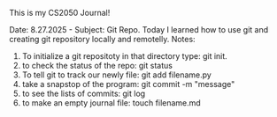 This is my CS2050 Journal! 

Date: 8.27.2025 - Subject: Git Repo. Today I learned how to use git and creating git repository locally and remotelly. Notes:
 1. To initialize a git repositoty in that directory type:
    git init.
 2. to check the status of the repo:
    git status
 3. To tell git to track our newly file:
    git add filename.py 
 4. take a snapstop of the program:
    git commit -m "message"
 5. to see the lists of commits:
    git log 
 6. to make an empty journal file:
    touch filename.md
